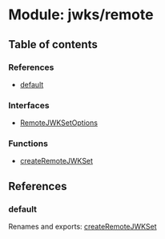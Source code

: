 # Module: jwks/remote

## Table of contents

### References

- [default](jwks_remote.md#default)

### Interfaces

- [RemoteJWKSetOptions](../interfaces/jwks_remote.RemoteJWKSetOptions.md)

### Functions

- [createRemoteJWKSet](../functions/jwks_remote.createRemoteJWKSet.md)

## References

### default

Renames and exports: [createRemoteJWKSet](../functions/jwks_remote.createRemoteJWKSet.md)
